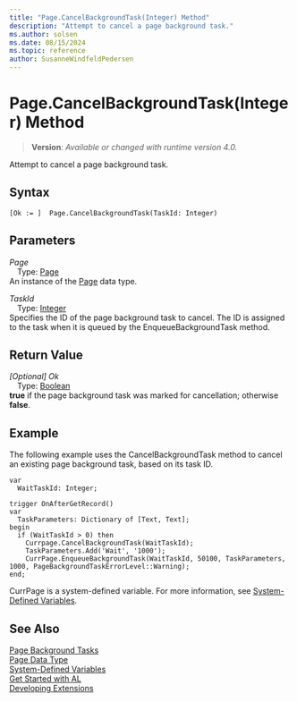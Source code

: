 ```yaml
---
title: "Page.CancelBackgroundTask(Integer) Method"
description: "Attempt to cancel a page background task."
ms.author: solsen
ms.date: 08/15/2024
ms.topic: reference
author: SusanneWindfeldPedersen
---
```

[//]: # (START>DO_NOT_EDIT)
[//]: # (IMPORTANT:Do not edit any of the content between here and the END>DO_NOT_EDIT.)
[//]: # (Any modifications should be made in the .xml files in the ModernDev repo.)
# Page.CancelBackgroundTask(Integer) Method
> **Version**: _Available or changed with runtime version 4.0._

Attempt to cancel a page background task.


## Syntax
```AL
[Ok := ]  Page.CancelBackgroundTask(TaskId: Integer)
```
## Parameters
*Page*  
&emsp;Type: [Page](page-data-type.md)  
An instance of the [Page](page-data-type.md) data type.  

*TaskId*  
&emsp;Type: [Integer](../integer/integer-data-type.md)  
Specifies the ID of the page background task to cancel. The ID is assigned to the task when it is queued by the EnqueueBackgroundTask method.  


## Return Value
*[Optional] Ok*  
&emsp;Type: [Boolean](../boolean/boolean-data-type.md)  
**true** if the page background task was marked for cancellation; otherwise **false**.


[//]: # (IMPORTANT: END>DO_NOT_EDIT)

## Example
The following example uses the CancelBackgroundTask method to cancel an existing page background task, based on its task ID.
 
```al
var​
  WaitTaskId: Integer;​
​
trigger OnAfterGetRecord()​
var​
  TaskParameters: Dictionary of [Text, Text];​
begin​
  if (WaitTaskId > 0) then​
    Currpage.CancelBackgroundTask(WaitTaskId);​
    TaskParameters.Add('Wait', '1000');
    CurrPage.EnqueueBackgroundTask(WaitTaskId, 50100, TaskParameters, 1000, PageBackgroundTaskErrorLevel::Warning);
end;
```

CurrPage is a system-defined variable. For more information, see [System-Defined Variables](../../devenv-system-defined-variables.md). 

## See Also

[Page Background Tasks](../../devenv-page-background-tasks.md)  
[Page Data Type](page-data-type.md)  
[System-Defined Variables](../../devenv-system-defined-variables.md)  
[Get Started with AL](../../devenv-get-started.md)  
[Developing Extensions](../../devenv-dev-overview.md)